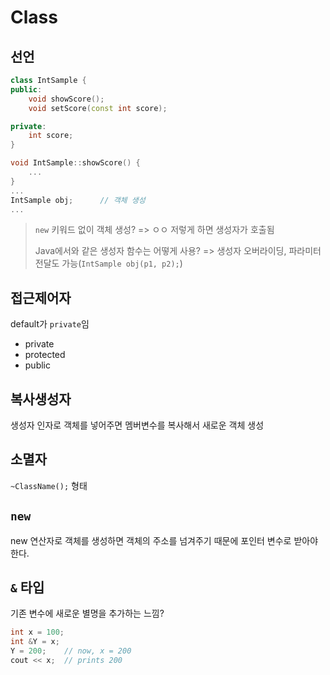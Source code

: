 # Class
## 선언
```cpp
class IntSample {
public:
    void showScore();
    void setScore(const int score);

private:
    int score;
}

void IntSample::showScore() {
    ...
}
...
IntSample obj;		// 객체 생성
...
```

> `new` 키워드 없이 객체 생성? => ㅇㅇ 저렇게 하면 생성자가 호출됨
> 
> Java에서와 같은 생성자 함수는 어떻게 사용? => 생성자 오버라이딩, 파라미터 전달도 가능(`IntSample obj(p1, p2);`)

## 접근제어자
default가 `private`임
- private
- protected
- public

## 복사생성자
생성자 인자로 객체를 넣어주면 멤버변수를 복사해서 새로운 객체 생성

## 소멸자
`~ClassName();` 형태

## `new`
new 연산자로 객체를 생성하면 객체의 주소를 넘겨주기 때문에 포인터 변수로 받아야 한다.

## `&` 타입
기존 변수에 새로운 별명을 추가하는 느낌?
```cpp
int x = 100;
int &Y = x;
Y = 200;	// now, x = 200
cout << x;	// prints 200
```


<!--stackedit_data:
eyJoaXN0b3J5IjpbNzgwNTYxNTgsMTM5OTE5MjExMSwxNzE5Nj
U5MjEsODA4MTkwMTUzXX0=
-->